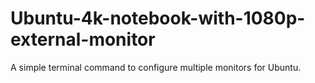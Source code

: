 # Ubuntu-4k-notebook-with-1080p-external-monitor
A simple terminal command to configure multiple monitors for Ubuntu.
